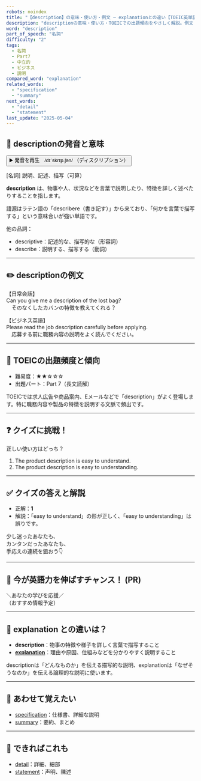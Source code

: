 ```yaml
---
robots: noindex
title: "【description】の意味・使い方・例文 ― explanationとの違い【TOEIC英単語】"
description: "descriptionの意味・使い方・TOEICでの出題傾向をやさしく解説。例文・クイズ付きでexplanationとの違いもわかりやすく学べます。"
word: "description"
part_of_speech: "名詞"
difficulty: "2"
tags:
  - 名詞
  - Part7
  - 中立的
  - ビジネス
  - 説明
compared_word: "explanation"
related_words:
  - "specification"
  - "summary"
next_words:
  - "detail"
  - "statement"
last_update: "2025-05-04"
---
```


## 🔰 descriptionの発音と意味

<button class="play-audio" onclick="playTTS('description')">
  <span class="play-audio-main">
    ▶️ 発音を再生　/dɪˈskrɪp.ʃən/
  </span>
  <span class="play-audio-sub">
    （ディスクリプション）
  </span>
</button>

[名詞] 説明、記述、描写（可算）

**description** は、物事や人、状況などを言葉で説明したり、特徴を詳しく述べたりすることを指します。

語源はラテン語の「describere（書き記す）」から来ており、「何かを言葉で描写する」という意味合いが強い単語です。

他の品詞：  
- descriptive：記述的な、描写的な（形容詞）
- describe：説明する、描写する（動詞）

---

## ✏️ descriptionの例文

【日常会話】  
Can you give me a description of the lost bag?  
　そのなくしたカバンの特徴を教えてくれる？

【ビジネス英語】  
Please read the job description carefully before applying.  
　応募する前に職務内容の説明をよく読んでください。

---

## 🎯 TOEICの出題頻度と傾向

- 難易度：★★☆☆☆
- 出題パート：Part 7（長文読解）

TOEICでは求人広告や商品案内、Eメールなどで「description」がよく登場します。特に職務内容や製品の特徴を説明する文脈で頻出です。

---

## ❓ クイズに挑戦！

正しい使い方はどっち？

1. The product description is easy to understand.  
2. The product description is easy to understanding.

---

## ✅ クイズの答えと解説

- 正解：**1**
- 解説：「easy to understand」の形が正しく、「easy to understanding」は誤りです。

少し迷ったあなたも、  
カンタンだったあなたも、  
手応えの連続を狙おう👇️

---

## 🚀 今が英語力を伸ばすチャンス！ (PR)

<div class="info-center">
＼あなたの学びを応援／<br>  
（おすすめ情報予定）
</div>

---

## 🤔  explanation との違いは？

- **description**：物事の特徴や様子を詳しく言葉で描写すること
- **[explanation](/explanation)**：理由や原因、仕組みなどを分かりやすく説明すること

descriptionは「どんなものか」を伝える描写的な説明、explanationは「なぜそうなのか」を伝える論理的な説明に使います。

---

## 🧩 あわせて覚えたい

- [specification](/specification)：仕様書、詳細な説明
- [summary](/summary)：要約、まとめ

---

## 📖 できればこれも

- [detail](/detail)：詳細、細部
- [statement](/statement)：声明、陳述

<!-- cvid: aid35_bid37 -->
